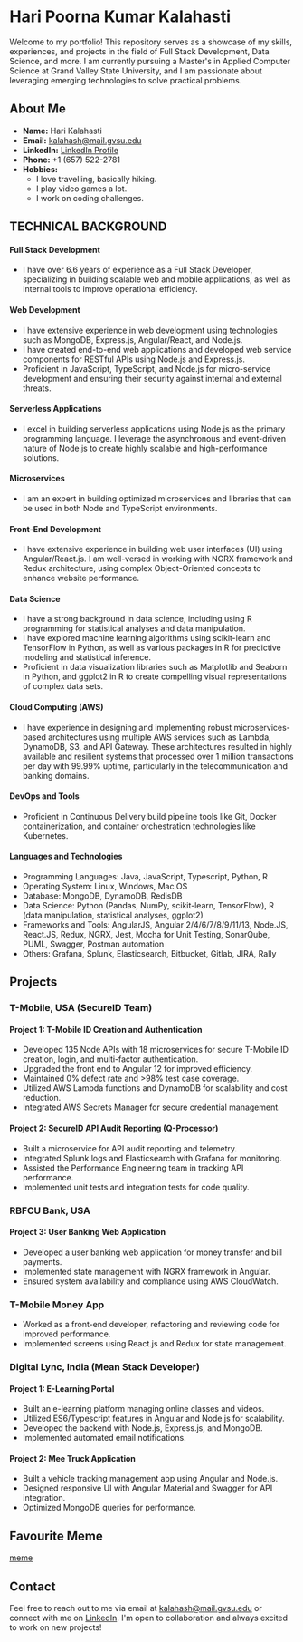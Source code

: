 # **Hari Poorna Kumar Kalahasti** #
Welcome to my portfolio! This repository serves as a showcase of my skills, experiences, and projects in the field of Full Stack Development, Data Science, and more. I am currently pursuing a Master's in Applied Computer Science at Grand Valley State University, and I am passionate about leveraging emerging technologies to solve practical problems.
## About Me
- **Name:** Hari Kalahasti
- **Email:** [kalahash@mail.gvsu.edu](mailto:kalahash@mail.gvsu.edu)
- **LinkedIn:** [LinkedIn Profile](https://www.linkedin.com/in/haripoorna/)
- **Phone:** +1 (657) 522-2781
- **Hobbies:**
  * I love travelling, basically hiking.
  * I play video games a lot.
  * I work on coding challenges.


## **TECHNICAL BACKGROUND**

#### Full Stack Development
- I have over 6.6 years of experience as a Full Stack Developer, specializing in building scalable web and mobile applications, as well as internal tools to improve operational efficiency.

#### Web Development
- I have extensive experience in web development using technologies such as MongoDB, Express.js, Angular/React, and Node.js.
- I have created end-to-end web applications and developed web service components for RESTful APIs using Node.js and Express.js.
- Proficient in JavaScript, TypeScript, and Node.js for micro-service development and ensuring their security against internal and external threats.

#### Serverless Applications
- I excel in building serverless applications using Node.js as the primary programming language. I leverage the asynchronous and event-driven nature of Node.js to create highly scalable and high-performance solutions.

#### Microservices
- I am an expert in building optimized microservices and libraries that can be used in both Node and TypeScript environments.

#### Front-End Development
- I have extensive experience in building web user interfaces (UI) using Angular/React.js. I am well-versed in working with NGRX framework and Redux architecture, using complex Object-Oriented concepts to enhance website performance.

#### Data Science
- I have a strong background in data science, including using R programming for statistical analyses and data manipulation.
- I have explored machine learning algorithms using scikit-learn and TensorFlow in Python, as well as various packages in R for predictive modeling and statistical inference.
- Proficient in data visualization libraries such as Matplotlib and Seaborn in Python, and ggplot2 in R to create compelling visual representations of complex data sets.

#### Cloud Computing (AWS)
- I have experience in designing and implementing robust microservices-based architectures using multiple AWS services such as Lambda, DynamoDB, S3, and API Gateway. These architectures resulted in highly available and resilient systems that processed over 1 million transactions per day with 99.99% uptime, particularly in the telecommunication and banking domains.

#### DevOps and Tools
- Proficient in Continuous Delivery build pipeline tools like Git, Docker containerization, and container orchestration technologies like Kubernetes.

#### Languages and Technologies
- Programming Languages: Java, JavaScript, Typescript, Python, R
- Operating System: Linux, Windows, Mac OS
- Database: MongoDB, DynamoDB, RedisDB
- Data Science: Python (Pandas, NumPy, scikit-learn, TensorFlow), R (data manipulation, statistical analyses, ggplot2)
- Frameworks and Tools: AngularJS, Angular 2/4/6/7/8/9/11/13, Node.JS, React.JS, Redux, NGRX, Jest, Mocha for Unit Testing, SonarQube, PUML, Swagger, Postman automation
- Others: Grafana, Splunk, Elasticsearch, Bitbucket, Gitlab, JIRA, Rally

## **Projects**
### T-Mobile, USA (SecureID Team)
#### Project 1: T-Mobile ID Creation and Authentication
- Developed 135 Node APIs with 18 microservices for secure T-Mobile ID creation, login, and multi-factor authentication.
- Upgraded the front end to Angular 12 for improved efficiency.
- Maintained 0% defect rate and >98% test case coverage.
- Utilized AWS Lambda functions and DynamoDB for scalability and cost reduction.
- Integrated AWS Secrets Manager for secure credential management.

#### Project 2: SecureID API Audit Reporting (Q-Processor)
- Built a microservice for API audit reporting and telemetry.
- Integrated Splunk logs and Elasticsearch with Grafana for monitoring.
- Assisted the Performance Engineering team in tracking API performance.
- Implemented unit tests and integration tests for code quality.

### RBFCU Bank, USA
#### Project 3: User Banking Web Application
- Developed a user banking web application for money transfer and bill payments.
- Implemented state management with NGRX framework in Angular.
- Ensured system availability and compliance using AWS CloudWatch.

### T-Mobile Money App
- Worked as a front-end developer, refactoring and reviewing code for improved performance.
- Implemented screens using React.js and Redux for state management.

### Digital Lync, India (Mean Stack Developer)
#### Project 1: E-Learning Portal
- Built an e-learning platform managing online classes and videos.
- Utilized ES6/Typescript features in Angular and Node.js for scalability.
- Developed the backend with Node.js, Express.js, and MongoDB.
- Implemented automated email notifications.

#### Project 2: Mee Truck Application
- Built a vehicle tracking management app using Angular and Node.js.
- Designed responsive UI with Angular Material and Swagger for API integration.
- Optimized MongoDB queries for performance.

## Favourite Meme
[meme](https://i.ibb.co/q5J7FY4/music-jokes-gag1839.jpg)

## Contact
Feel free to reach out to me via email at [kalahash@mail.gvsu.edu](mailto:kalahash@mail.gvsu.edu) or connect with me on [LinkedIn](https://www.linkedin.com/in/haripoorna/). I'm open to collaboration and always excited to work on new projects!

